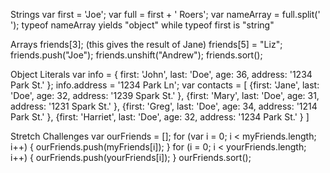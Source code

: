 Strings
	var first = 'Joe';
	var full = first + ' Roers';
	var nameArray = full.split(' ');
	typeof nameArray yields "object" while typeof first is "string"

Arrays
	friends[3]; (this gives the result of Jane)
	friends[5] = "Liz";
	friends.push("Joe");
	friends.unshift("Andrew");
	friends.sort();

Object Literals
	var info = {
				first: 'John',
				last: 'Doe',
				age: 36,
				address: '1234 Park St.'
	};
	info.address = '1234 Park Ln';
	var contacts = [	{first: 'Jane',
						last: 'Doe',
						age: 32,
						address: '1239 Spark St.'
						},
						{first: 'Mary',
						last: 'Doe',
						age: 31,
						address: '1231 Spark St.'
						},
						{first: 'Greg',
						last: 'Doe',
						age: 34,
						address: '1214 Park St.'
						},
						{first: 'Harriet',
						last: 'Doe',
						age: 32,
						address: '1234 Park St.'
						}
					]

Stretch Challenges
	var ourFriends = [];
	for (var i = 0; i < myFriends.length; i++) {
    	ourFriends.push(myFriends[i]);
	}
	for (i = 0; i < yourFriends.length; i++) {
    	ourFriends.push(yourFriends[i]);
	}
	ourFriends.sort();
